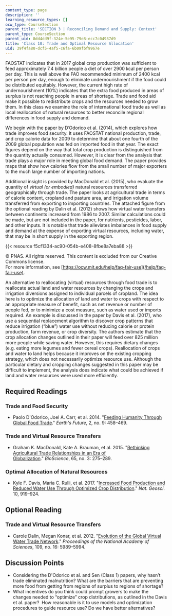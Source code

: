 ```yaml
---
content_type: page
description: ''
learning_resource_types: []
ocw_type: CourseSection
parent_title: 'SECTION 3 | Reconciling Demand and Supply: Context'
parent_type: CourseSection
parent_uid: 8dd4dd9f-324e-5e95-79e8-ecc7c04937d9
title: 'Class 10: Trade and Optimal Resource Allocation'
uid: 39f4fa80-dcf5-4af5-c6fa-6b09fbf9967e
---
```


FAOSTAT indicates that in 2017 global crop production was sufficient to feed approximately 7.4 billion people a diet of over 2900 kcal per person per day. This is well above the FAO recommended minimum of 2400 kcal per person per day, enough to eliminate undernourishment if the food could be distributed equitably. However, the current high rate of undernourishment (10%) indicates that the extra food produced in areas of surplus is not reaching people in areas of shortage. Trade and food aid make it possible to redistribute crops and the resources needed to grow them. In this class we examine the role of international food trade as well as local reallocation of natural resources to better reconcile regional differences in food supply and demand.

We begin with the paper by D’Odorico et al. (2014), which explores how trade improves food security. It uses FAOSTAT national production, trade, and crop calorie data for 2009 to determine that about one fourth of the 2009 global population was fed on imported food in that year. The exact figures depend on the way that total crop production is distinguished from the quantity actually consumed. However, it is clear from the analysis that trade plays a major role in meeting global food demand. The paper provides maps that show how calories flow from the small number of major exporters to the much large number of importing nations.

Additional insight is provided by MacDonald et al. (2015), who evaluate the quantity of _virtual (or embodied)_ natural resources transferred geographically through trade. The paper looks at agricultural trade in terms of calorie content, cropland and pasture area, and irrigation volume transferred from exporting to importing countries. The attached figure from the optional reading by Dalin et al. (2012) shows how virtual water transfers between continents increased from 1986 to 2007. Similar calculations could be made, but are not included in the paper, for nutrients, pesticides, labor, and other inputs. It is notable that trade alleviates imbalances in food supply and demand at the expense of exporting virtual resources, including water, that may be in short supply in the exporting region.

{{< resource f5cf1334-ac90-054b-e408-8fbe8a7eba88 >}}

© PNAS. All rights reserved. This content is excluded from our Creative Commons license.  
For more information, see [https://ocw.mit.edu/help/faq-fair-use](/help/faq-fair-use).

An alternative to reallocating (virtual) resources through food trade is to reallocate actual land and water resources by changing the crops and irrigation diversions assigned to individual parcels of cropland. The idea here is to optimize the allocation of land and water to crops with respect to an appropriate measure of benefit, such as net revenue or number of people fed, or to minimize a cost measure, such as water used or imports required. An example is discussed in the paper by Davis et al. (2017), who use a sequential replacement algorithm to discover crop patterns that reduce irrigation (“blue”) water use without reducing calorie or protein production, farm revenue, or crop diversity. The authors estimate that the crop allocation changes outlined in their paper will feed over 825 million more people while saving water. However, this requires dietary changes (e.g. eating more legumes and fewer cereal crops). Reallocation of crops and water to land helps because it improves on the existing cropping strategy, which does not necessarily optimize resource use. Although the particular dietary and cropping changes suggested in this paper may be difficult to implement, the analysis does indicate what could be achieved if land and water resources were used more efficiently.

Required Readings
-----------------

### Trade and Food Security

*   Paolo D'Odorico, Joel A. Carr, et al. 2014. "[Feeding Humanity Through Global Food Trade](https://agupubs.onlinelibrary.wiley.com/doi/full/10.1002/2014EF000250)." _Earth's Future_, 2, no. 9: 458–469.

### Trade and Virtual Resource Transfers

*   Graham K. MacDonald, Kate A. Brauman, et al. 2015. "[Rethinking Agricultural Trade Relationships in an Era of Globalization](https://experts.umn.edu/en/publications/rethinking-agricultural-trade-relationships-in-an-era-of-globaliz)." _BioScience_, 65, no. 3: 275–289.

### Optimal Allocation of Natural Resources

*   Kyle F. Davis, Maria C. Rulli, et al. 2017. "[Increased Food Production and Reduced Water Use Through Optimized Crop Distribution](https://www.researchgate.net/publication/320884561_Increased_food_production_and_reduced_water_use_through_optimized_crop_distribution)." _Nat. Geosci_. 10, 919–924.

Optional Reading
----------------

### Trade and Virtual Resource Transfers

*   Carole Dalin, Megan Konar, et al. 2012. "[Evolution of the Global Virtual Water Trade Network](https://www.pnas.org/content/109/16/5989)." _Proceedings of the National Academy of Sciences_, 109, no. 16: 5989–5994.

Discussion Points
-----------------

*   Considering the D'Odorico et al. and Sen (Class 1) papers, why hasn’t trade eliminated malnutrition? What are the barriers that are preventing more food from getting from regions of surplus to regions of shortage?
*   What incentives do you think could prompt growers to make the changes needed to “optimize” crop distributions, as outlined in the Davis et al. paper?  How reasonable is it to use models and optimization procedures to guide resource use? Do we have better alternatives?